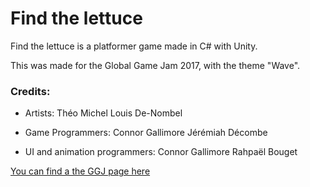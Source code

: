 # Find the lettuce

Find the lettuce is a platformer game made in C# with Unity.

This was made for the Global Game Jam 2017, with the theme "Wave".

### Credits:
- Artists:
Théo Michel
Louis De-Nombel

- Game Programmers:
Connor Gallimore
Jérémiah Décombe

- UI and animation programmers:
Connor Gallimore
Rahpaël Bouget

[You can find a the GGJ page here](https://globalgamejam.org/2017/games/find-lettuce)